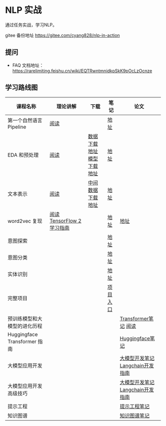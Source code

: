 # NLP 实战

通过任务实战，学习NLP。

gitee 备份地址 https://gitee.com/cyang828/nlp-in-action

## 提问
- FAQ 文档地址：https://rarelimiting.feishu.cn/wiki/EQTRwntmnidkpSkK9pOcLzOcnze


## 学习路线图
| 课程名称 | 理论讲解 | 下载 | 笔记 | 论文 |
| -------- |  --------- | --------- | -------- | -------- |
| 第一个自然语言Pipeline | [阅读](https://rarelimiting.feishu.cn/wiki/CTkPw9uOdiAZrrkSaXucJt1SnBh?fromScene=spaceOverview&create_from=create_doc_to_wiki) | | [地址](https://github.com/CYang828/nlp-in-action/blob/main/0.first-pipeline.ipynb) | |
| EDA 和预处理 | [阅读](https://rarelimiting.feishu.cn/wiki/XWyfwGJR2iupNbkBS1ycIHU7n6o?fromScene=spaceOverview) | [数据下载地址](https://aimaksen.rarelimiting.com/twitter-twcs.zip) [模型下载地址](https://aimaksen.rarelimiting.com/models.zip) | [地址](https://github.com/CYang828/nlp-in-action/blob/main/01.eda%26preprocessing.ipynb) | |
| 文本表示 | [阅读](https://rarelimiting.feishu.cn/wiki/P35awju87i1fobkxYMkcTqF0nNf?fromScene=spaceOverview) | [中间数据下载地址](https://aimaksen.rarelimiting.com/objects.zip) | [地址](https://github.com/CYang828/nlp-in-action/blob/main/02.text-representation.ipynb) | |
| word2vec 复现 | [阅读](https://rarelimiting.feishu.cn/wiki/QtNrwjJimiio5jk4twCcmDtjn5e?fromScene=spaceOverview) [TensorFlow 2 学习指南](https://rarelimiting.feishu.cn/wiki/GriywObmEixwF4ksELncLXgrnFe?fromScene=spaceOverview) | | [地址](https://github.com/CYang828/nlp-in-action/blob/main/03.word2vec.ipynb) | [地址](https://arxiv.org/pdf/1301.3781.pdf) |
| 意图探索 | | | [地址](https://github.com/CYang828/nlp-in-action/blob/main/04.explore-intents.ipynb) | |
| 意图分类 | | | [地址](https://github.com/CYang828/nlp-in-action/blob/main/05.intent-classfication.ipynb) | |
| 实体识别 | | | [地址](https://github.com/CYang828/nlp-in-action/blob/main/06.ner.ipynb) | |
| 完整项目 |  | | [项目入口](deploy/README.md) | |
| 预训练模型和大模型的进化历程 |  | |  | [Transformer笔记](https://github.com/CYang828/transformer-all-in-one/tree/dd206218ba169880e27803ddc5ad59ac3cbd25b5) [阅读](https://rarelimiting.feishu.cn/wiki/ZaXowgBbTiAm7HkotLNczmq3nsb?fromScene=spaceOverview) |
| Huggingface Transformer 指南 |  | |  | [Huggingface笔记](https://github.com/CYang828/nlp-in-action/tree/main/huggingface-tutorials) |
| 大模型应用开发 |  | |  | [大模型开发笔记](https://rarelimiting.feishu.cn/wiki/PW1fw9iQviRbznkizgzcgbtHnRg?fromScene=spaceOverview) [Langchain开发指南](https://github.com/CYang828/llm-tutorials-chinese/tree/58c0a55aea3efb9f488ada8267b79ad43a400f71/book)  |
| 大模型应用开发高级技巧 |  | |  | [大模型开发笔记](https://rarelimiting.feishu.cn/wiki/PW1fw9iQviRbznkizgzcgbtHnRg?fromScene=spaceOverview) [Langchain开发指南](https://github.com/CYang828/llm-tutorials-chinese/tree/58c0a55aea3efb9f488ada8267b79ad43a400f71/book)  |
| 提示工程 |  | |  | [提示工程笔记](https://rarelimiting.feishu.cn/wiki/PruLw3hjMiHZFxkepO8cfFSBnWh?from=from_copylink)  |
| 知识图谱 |  | |  | [知识图谱笔记](https://rarelimiting.feishu.cn/wiki/ZT1hwsfrniwySQkncl4c1NQEn3d?from=from_copylink)  |


